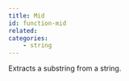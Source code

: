```yaml
---
title: Mid
id: function-mid
related:
categories:
    - string
---
```


Extracts a substring from a string.

